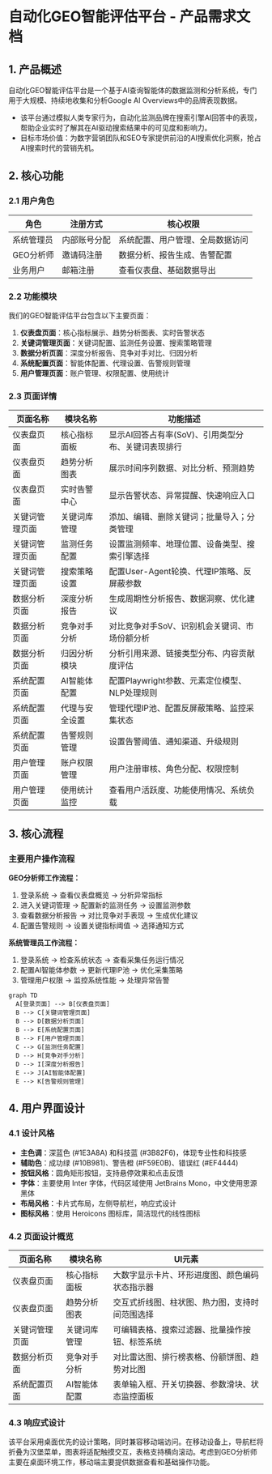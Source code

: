 # 自动化GEO智能评估平台 - 产品需求文档

## 1. 产品概述

自动化GEO智能评估平台是一个基于AI查询智能体的数据监测和分析系统，专门用于大规模、持续地收集和分析Google AI Overviews中的品牌表现数据。

- 该平台通过模拟人类专家行为，自动化监测品牌在搜索引擎AI回答中的表现，帮助企业实时了解其在AI驱动搜索结果中的可见度和影响力。
- 目标市场价值：为数字营销团队和SEO专家提供前沿的AI搜索优化洞察，抢占AI搜索时代的营销先机。

## 2. 核心功能

### 2.1 用户角色

| 角色 | 注册方式 | 核心权限 |
|------|----------|----------|
| 系统管理员 | 内部账号分配 | 系统配置、用户管理、全局数据访问 |
| GEO分析师 | 邀请码注册 | 数据分析、报告生成、告警配置 |
| 业务用户 | 邮箱注册 | 查看仪表盘、基础数据导出 |

### 2.2 功能模块

我们的GEO智能评估平台包含以下主要页面：

1. **仪表盘页面**：核心指标展示、趋势分析图表、实时告警状态
2. **关键词管理页面**：关键词配置、监测任务设置、搜索策略管理
3. **数据分析页面**：深度分析报告、竞争对手对比、归因分析
4. **系统配置页面**：智能体配置、代理设置、告警规则管理
5. **用户管理页面**：账户管理、权限配置、使用统计

### 2.3 页面详情

| 页面名称 | 模块名称 | 功能描述 |
|----------|----------|----------|
| 仪表盘页面 | 核心指标面板 | 显示AI回答占有率(SoV)、引用类型分布、关键词表现排行 |
| 仪表盘页面 | 趋势分析图表 | 展示时间序列数据、对比分析、预测趋势 |
| 仪表盘页面 | 实时告警中心 | 显示告警状态、异常提醒、快速响应入口 |
| 关键词管理页面 | 关键词库管理 | 添加、编辑、删除关键词；批量导入；分类管理 |
| 关键词管理页面 | 监测任务配置 | 设置监测频率、地理位置、设备类型、搜索引擎选择 |
| 关键词管理页面 | 搜索策略设置 | 配置User-Agent轮换、代理IP策略、反屏蔽参数 |
| 数据分析页面 | 深度分析报告 | 生成周期性分析报告、数据洞察、优化建议 |
| 数据分析页面 | 竞争对手分析 | 对比竞争对手SoV、识别机会关键词、市场份额分析 |
| 数据分析页面 | 归因分析模块 | 分析引用来源、链接类型分布、内容贡献度评估 |
| 系统配置页面 | AI智能体配置 | 配置Playwright参数、元素定位模型、NLP处理规则 |
| 系统配置页面 | 代理与安全设置 | 管理代理IP池、配置反屏蔽策略、监控采集状态 |
| 系统配置页面 | 告警规则管理 | 设置告警阈值、通知渠道、升级规则 |
| 用户管理页面 | 账户权限管理 | 用户注册审核、角色分配、权限控制 |
| 用户管理页面 | 使用统计监控 | 查看用户活跃度、功能使用情况、系统负载 |

## 3. 核心流程

### 主要用户操作流程

**GEO分析师工作流程：**
1. 登录系统 → 查看仪表盘概览 → 分析异常指标
2. 进入关键词管理 → 配置新的监测任务 → 设置监测参数
3. 查看数据分析报告 → 对比竞争对手表现 → 生成优化建议
4. 配置告警规则 → 设置关键指标阈值 → 选择通知方式

**系统管理员工作流程：**
1. 登录系统 → 检查系统状态 → 查看采集任务运行情况
2. 配置AI智能体参数 → 更新代理IP池 → 优化采集策略
3. 管理用户权限 → 监控系统性能 → 处理异常告警

```mermaid
graph TD
  A[登录页面] --> B[仪表盘页面]
  B --> C[关键词管理页面]
  B --> D[数据分析页面]
  B --> E[系统配置页面]
  B --> F[用户管理页面]
  C --> G[监测任务配置]
  D --> H[竞争对手分析]
  D --> I[深度分析报告]
  E --> J[AI智能体配置]
  E --> K[告警规则管理]
```

## 4. 用户界面设计

### 4.1 设计风格

- **主色调**：深蓝色 (#1E3A8A) 和科技蓝 (#3B82F6)，体现专业性和科技感
- **辅助色**：成功绿 (#10B981)、警告橙 (#F59E0B)、错误红 (#EF4444)
- **按钮风格**：圆角矩形按钮，支持悬停效果和点击反馈
- **字体**：主要使用 Inter 字体，代码区域使用 JetBrains Mono，中文使用思源黑体
- **布局风格**：卡片式布局，左侧导航栏，响应式设计
- **图标风格**：使用 Heroicons 图标库，简洁现代的线性图标

### 4.2 页面设计概览

| 页面名称 | 模块名称 | UI元素 |
|----------|----------|--------|
| 仪表盘页面 | 核心指标面板 | 大数字显示卡片、环形进度图、颜色编码状态指示器 |
| 仪表盘页面 | 趋势分析图表 | 交互式折线图、柱状图、热力图，支持时间范围选择 |
| 关键词管理页面 | 关键词库管理 | 可编辑表格、搜索过滤器、批量操作按钮、标签系统 |
| 数据分析页面 | 竞争对手分析 | 对比雷达图、排行榜表格、份额饼图、趋势对比图 |
| 系统配置页面 | AI智能体配置 | 表单输入框、开关切换器、参数滑块、状态监控面板 |

### 4.3 响应式设计

该平台采用桌面优先的设计策略，同时兼容移动端访问。在移动设备上，导航栏将折叠为汉堡菜单，图表将适配触摸交互，表格支持横向滚动。考虑到GEO分析师主要在桌面环境工作，移动端主要提供数据查看和基础操作功能。
